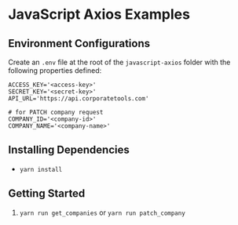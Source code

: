 # JavaScript Axios Examples

## Environment Configurations
Create an `.env` file at the root of the `javascript-axios` folder with the following properties defined:

```
ACCESS_KEY='<access-key>'
SECRET_KEY='<secret-key>'
API_URL='https://api.corporatetools.com'

# for PATCH company request
COMPANY_ID='<company-id>'
COMPANY_NAME='<company-name>'
```

## Installing Dependencies
- `yarn install`

## Getting Started
1. `yarn run get_companies` or `yarn run patch_company`

